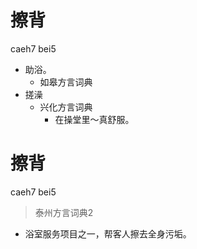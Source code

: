 # 擦背
caeh7 bei5
+ 助浴。
  * 如皋方言词典
+ 搓澡
  * 兴化方言词典
    - 在操堂里～真舒服。

# 擦背
caeh7 bei5
> 泰州方言词典2
- 浴室服务项目之一，帮客人擦去全身污垢。
